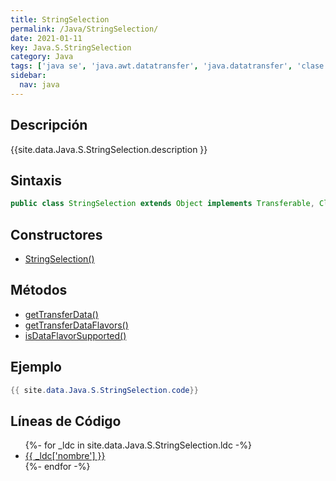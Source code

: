 ```yaml
---
title: StringSelection
permalink: /Java/StringSelection/
date: 2021-01-11
key: Java.S.StringSelection
category: Java
tags: ['java se', 'java.awt.datatransfer', 'java.datatransfer', 'clase java', 'Java 1.1']
sidebar: 
  nav: java
---
```


## Descripción
{{site.data.Java.S.StringSelection.description }}

## Sintaxis
~~~java
public class StringSelection extends Object implements Transferable, ClipboardOwner
~~~

## Constructores
* [StringSelection()](/Java/StringSelection/StringSelection/)

## Métodos
* [getTransferData()](/Java/StringSelection/getTransferData)
* [getTransferDataFlavors()](/Java/StringSelection/getTransferDataFlavors)
* [isDataFlavorSupported()](/Java/StringSelection/isDataFlavorSupported)

## Ejemplo
~~~java
{{ site.data.Java.S.StringSelection.code}}
~~~

## Líneas de Código
<ul>
{%- for _ldc in site.data.Java.S.StringSelection.ldc -%}
   <li>
       <a href="{{_ldc['url'] }}">{{ _ldc['nombre'] }}</a>
   </li>
{%- endfor -%}
</ul>
